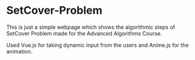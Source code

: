 # SetCover-Problem

This is just a simple webpage which shows the algorithmic steps of SetCover Problem made for the Advanced Algorithms Course.

Used Vue.js for taking dynamic input from the users and Anime.js for the animation.
